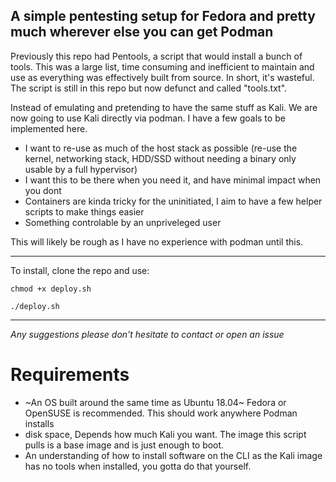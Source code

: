 ## A simple pentesting setup for Fedora and pretty much wherever else you can get Podman

Previously this repo had Pentools, a script that would install a bunch of tools. This was a large list, time consuming and inefficient to maintain and use as everything was effectively built from source. In short, it's wasteful.
The script is still in this repo but now defunct and called "tools.txt".

Instead of emulating and pretending to have the same stuff as Kali. We are now going to use Kali directly via podman.
I have a few goals to be implemented here.

-   I want to re-use as much of the host stack as possible (re-use the kernel, networking stack, HDD/SSD without needing a binary only usable by a full hypervisor)
-   I want this to be there when you need it, and have minimal impact when you dont
-   Containers are kinda tricky for the uninitiated, I aim to have a few helper scripts to make things easier
-   Something controlable by an unpriveleged user

This will likely be rough as I have no experience with podman until this.

---
To install, clone the repo and use:
```
chmod +x deploy.sh

./deploy.sh

```
---

*Any suggestions please don't hesitate to contact or open an issue*

Requirements
====================
- ~An OS built around the same time as Ubuntu 18.04~ Fedora or OpenSUSE is recommended. This should work anywhere Podman installs
- disk space, Depends how much Kali you want. The image this script pulls is a base image and is just enough to boot.
- An understanding of how to install software on the CLI as the Kali image has no tools when installed, you gotta do that yourself.
